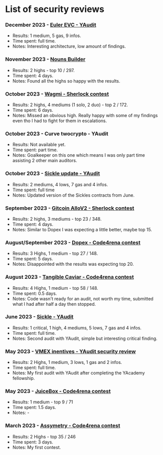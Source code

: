 # List of security reviews

### December 2023 - [Euler EVC - YAudit](https://github.com/euler-xyz/ethereum-vault-connector/blob/master/audits/Euler%20yAudit%20report.pdf)
- Results: 1 medium, 5 gas, 9 infos.
- Time spent: full time.
- Notes: Interesting architecture, low amount of findings.

### November 2023 - [Nouns Builder](https://audits.sherlock.xyz/contests/111)
- Results: 2 highs - top 10 / 297.
- Time spent: 4 days.
- Notes: Found all the highs so happy with the results.

### October 2023 - [Wagmi - Sherlock contest](https://audits.sherlock.xyz/contests/118)
- Results: 2 highs, 4 mediums (1 solo, 2 duo) - top 2 / 172.
- Time spent: 6 days.
- Notes: Missed an obvious high. Really happy with some of my findings even tho I had to fight for them in escalations.

### October 2023 - Curve twocrypto - YAudit
- Results: Not available yet.
- Time spent: part time.
- Notes: Goalkeeper on this one which means I was only part time assisting 2 other main auditors.

### October 2023 - [Sickle update - YAudit](https://reports.yaudit.dev/reports/10-2023-Sickle-Update/)
- Results: 2 mediums, 4 lows, 7 gas and 4 infos.
- Time spent: full time
- Notes: Updated version of the Sickles contracts from June.

### September 2023 - [Gitcoin AlloV2 - Sherlock contest](https://audits.sherlock.xyz/contests/109)
- Results: 2 highs, 3 mediums - top 23 / 348.
- Time spent: 4 days.
- Notes: Similar to Dopex I was expecting a little better, maybe top 15.

### August/September 2023 - [Dopex - Code4rena contest](https://code4rena.com/audits/2023-08-dopex#top)
- Results: 3 Highs, 1 medium - top 27 / 148.
- Time spent: 5 days.
- Notes: Disappointed with the results was expecting top 20.

### August 2023 - [Tangible Caviar - Code4rena contest]()
- Results: 4 Highs, 1 medium - top 58 / 148.
- Time spent: 0.5 days.
- Notes: Code wasn't ready for an audit, not worth my time, submitted what I had after half a day then stopped.

### June 2023 - [Sickle - YAudit](https://reports.yaudit.dev/reports/06-2023-Sickle/)
- Results: 1 critical, 1 high, 4 mediums, 5 lows, 7 gas and 4 infos.
- Time spent: full time.
- Notes: Second audit with YAudit, simple but interesting critical finding.

### May 2023 - [VMEX inentives - YAudit security review](https://reports.yaudit.dev/reports/06-2023-VMEX-incentives/)
- Results: 2 Highs, 1 medium, 3 lows, 1 gas and 2 infos.
- Time spent: full time.
- Notes: My first audit with YAudit after completing the YAcademy fellowship.

### May 2023 - [JuiceBox - Code4rena contest](https://code4rena.com/audits/2023-05-juicebox-buyback-delegate#top)
- Results: 1 medium - top 9 / 71
- Time spent: 1.5 days.
- Notes: -

### March 2023 - [Assymetry - Code4rena contest](https://code4rena.com/audits/2023-03-asymmetry-contest#top)
- Results: 2 Highs - top 35 / 246
- Time spent: 3 days.
- Notes: My first contest.
